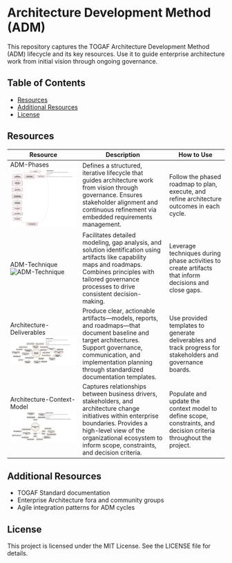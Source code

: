 # Architecture Development Method (ADM)

This repository captures the TOGAF Architecture Development Method (ADM) lifecycle and its key resources. Use it to guide enterprise architecture work from initial vision through ongoing governance.

## Table of Contents

- [Resources](#resources)  
- [Additional Resources](#additional-resources)  
- [License](#license)  

## Resources

| Resource                   | Description                                                                                                                                                                                                                         | How to Use                                                                                                         |
|----------------------------|-------------------------------------------------------------------------------------------------------------------------------------------------------------------------------------------------------------------------------------|--------------------------------------------------------------------------------------------------------------------|
| ADM-Phases ![ADM-Phases](https://github.com/vksmallcase/AI-WAVE/blob/main/Systems-Design/Architect-Practices/Architecture-Frameworks-ADM-Phases.png?raw=true)                | Defines a structured, iterative lifecycle that guides architecture work from vision through governance. Ensures stakeholder alignment and continuous refinement via embedded requirements management.                                | Follow the phased roadmap to plan, execute, and refine architecture outcomes in each cycle.                       |
| ADM-Technique ![ADM-Technique](https://github.com/vksmallcase/AI-WAVE/blob/main/Systems-Design/Architect-Practices/Architecture-Frameworks-ADM-Technique1.png?raw=true)           | Facilitates detailed modeling, gap analysis, and solution identification using artifacts like capability maps and roadmaps. Combines principles with tailored governance processes to drive consistent decision-making.               | Leverage techniques during phase activities to create artifacts that inform decisions and close gaps.               |
| Architecture-Deliverables ![Deliverables](https://github.com/vksmallcase/AI-WAVE/blob/main/Systems-Design/Architect-Practices/Architecture-Frameworks-Architecture-Deliverables.png?raw=true) | Produce clear, actionable artifacts—models, reports, and roadmaps—that document baseline and target architectures. Support governance, communication, and implementation planning through standardized documentation templates.      | Use provided templates to generate deliverables and track progress for stakeholders and governance boards.          |
| Architecture-Context-Model ![Context-Model](https://github.com/vksmallcase/AI-WAVE/blob/main/Systems-Design/Architect-Practices/Architecture-Frameworks-Architecture-Context-Model.png?raw=true)| Captures relationships between business drivers, stakeholders, and architecture change initiatives within enterprise boundaries. Provides a high-level view of the organizational ecosystem to inform scope, constraints, and decision criteria. | Populate and update the context model to define scope, constraints, and decision criteria throughout the project. |

## Additional Resources

- TOGAF Standard documentation  
- Enterprise Architecture fora and community groups  
- Agile integration patterns for ADM cycles  

## License

This project is licensed under the MIT License. See the LICENSE file for details.
